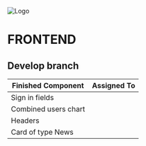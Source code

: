 ![Logo](https://github.com/user-attachments/assets/fdb15b6f-9164-4853-bb18-0fa5b52a2b0c)

# FRONTEND
## Develop branch

| Finished Component     | Assigned To |
|------------------------|-------------|
| Sign in fields         |        |
| Combined users chart   |        |
| Headers                |    |
| Card of type News      |         |

